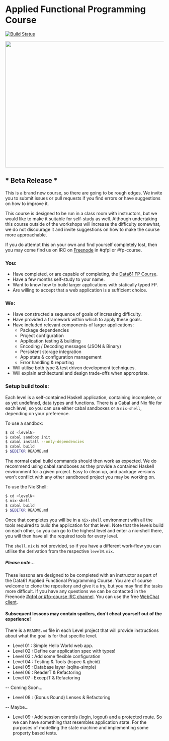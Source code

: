 # Applied Functional Programming Course

[![Build Status](https://travis-ci.org/qfpl/applied-fp-course.svg?branch=master)](https://travis-ci.org/qfpl/applied-fp-course)

<img src="https://i.imgur.com/0h9dFhl.png" height="400" width="640" />

## * Beta Release *

This is a brand new course, so there are going to be rough edges. We invite you to submit issues or
pull requests if you find errors or have suggestions on how to improve it.

This course is designed to be run in a class room with instructors, but we would like to make it
suitable for self-study as well. Although undertaking this course outside of the workshops will
increase the difficulty somewhat, we do not discourage it and invite suggestions on how to make the
course more approachable.

If you do attempt this on your own and find yourself completely lost, then you may come find us on
IRC on [Freenode](https://freenode.net/) in #qfpl or #fp-course.

### You:

* Have completed, or are capable of completing, the [Data61 FP Course](https://github.com/data61/fp-course).
* Have a few months self-study to your name.
* Want to know how to build larger applications with statically typed FP.
* Are willing to accept that a web application is a sufficient choice.

### We:

* Have constructed a sequence of goals of increasing difficulty.
* Have provided a framework within which to apply these goals.
* Have included relevant components of larger applications:
  - Package dependencies
  - Project configuration
  - Application testing & building
  - Encoding / Decoding messages (JSON & Binary)
  - Persistent storage integration
  - App state & configuration management
  - Error handling & reporting
* Will utilise both type & test driven development techniques.
* Will explain architectural and design trade-offs when appropriate.

### Setup build tools:

Each level is a self-contained Haskell application, containing incomplete, or as
yet undefined, data types and functions. There is a Cabal and Nix file for each
level, so you can use either cabal sandboxes or a ``nix-shell``, depending on
your preference.

To use a sandbox:
```bash
$ cd <levelN>
$ cabal sandbox init
$ cabal install --only-dependencies
$ cabal build
$ $EDITOR README.md
```
The normal cabal build commands should then work as expected. We do recommend
using cabal sandboxes as they provide a contained Haskell environment for a
given project. Easy to clean up, and package versions won't conflict with any
other sandboxed project you may be working on.

To use the Nix Shell:
```bash
$ cd <levelN>
$ nix-shell
$ cabal build
$ $EDITOR README.md
```
Once that completes you will be in a ``nix-shell`` environment with all the
tools required to build the application for that level. Note that the
levels build on each other, so you can go to the highest level and enter a
nix-shell there, you will then have all the required tools for every level.

The ``shell.nix`` is not provided, so if you have a different work-flow you can
utilise the derivation from the respective ``levelN.nix``.

##### Please note...

These lessons are designed to be completed with an instructor as part of the
Data61 Applied Functional Programming Course. You are of course welcome to
clone the repository and give it a try, but you may find the tasks more
difficult. If you have any questions we can be contacted in the
Freenode [#qfpl or #fp-course IRC channel](https://freenode.net). You can use the
free [WebChat client](https://webchat.freenode.net).

#### Subsequent lessons may contain spoilers, don't cheat yourself out of the experience!

There is a ``README.md`` file in each Level project that will provide instructions about
what the goal is for that specific level.

* Level 01 : Simple Hello World web app.
* Level 02 : Define our application spec with types!
* Level 03 : Add some flexible configuration
* Level 04 : Testing & Tools (hspec & ghcid)
* Level 05 : Database layer (sqlite-simple)
* Level 06 : ReaderT & Refactoring
* Level 07 : ExceptT & Refactoring

-- Coming Soon...
* Level 08 : (Bonus Round) Lenses & Refactoring

-- Maybe...
* Level 09 : Add session controls (login, logout) and a protected route. So we
  can have something that resembles application state. For the purposes of
  modelling the state machine and implementing some property based tests.

